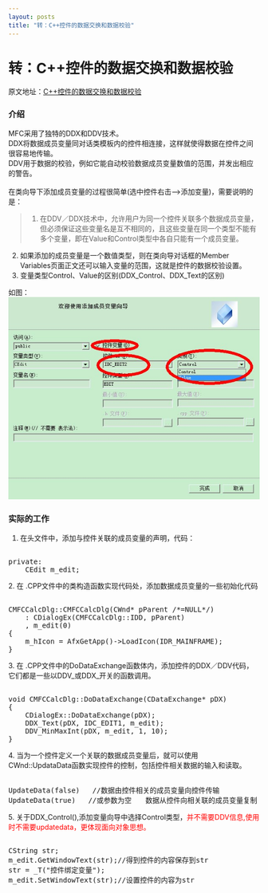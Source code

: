 ```yaml
---
layout: posts
title: "转：C++控件的数据交换和数据校验"
---
```


# 转：C++控件的数据交换和数据校验
原文地址：[C++控件的数据交换和数据校验](http://www.cnblogs.com/sopper/archive/2008/05/26/1207353.html)
### 介绍
MFC采用了独特的DDX和DDV技术。<br>
DDX将数据成员变量同对话类模板内的控件相连接，这样就使得数据在控件之间很容易地传输。<br>
DDV用于数据的校验，例如它能自动校验数据成员变量数值的范围，并发出相应的警告。<br><br>
在类向导下添加成员变量的过程很简单(选中控件右击-->添加变量)，需要说明的是：

>1. 在DDV／DDX技术中，允许用户为同一个控件关联多个数据成员变量，但必须保证这些变量名是互不相同的，且这些变量在同一个类型不能有多个变量，即在Value和Control类型中各自只能有一个成员变量。
2. 如果添加的成员变量是一个数值类型，则在类向导对话框的Member　Variables页面正文还可以输入变量的范围，这就是控件的数据校验设置。
3. 变量类型Control、Value的区别(DDX_Control、DDX_Text的区别)

如图：<br>
![向导](/images/DDXDDV/向导.jpg)<br>

### 实际的工作

1. 在头文件中，添加与控件关联的成员变量的声明，代码：
<xmp class="prettyprint linenums">
private:
    CEdit m_edit;
</xmp>
2.  在 .CPP文件中的类构造函数实现代码处，添加数据成员变量的一些初始化代码
<xmp class="prettyprint linenums">
CMFCCalcDlg::CMFCCalcDlg(CWnd* pParent /*=NULL*/)
    : CDialogEx(CMFCCalcDlg::IDD, pParent)
	, m_edit(0)
{
	m_hIcon = AfxGetApp()->LoadIcon(IDR_MAINFRAME);
}
</xmp>
3. 在 .CPP文件中的DoDataExchange函数体内，添加控件的DDX／DDV代码，它们都是一些以DDV_或DDX_开关的函数调用。
<xmp class="prettyprint linenums">
void CMFCCalcDlg::DoDataExchange(CDataExchange* pDX)
{
    CDialogEx::DoDataExchange(pDX);
	DDX_Text(pDX, IDC_EDIT1, m_edit);
	DDV_MinMaxInt(pDX, m_edit, 1, 10);
}
</xmp>
4. 当为一个控件定义一个关联的数据成员变量后，就可以使用CWnd::UpdataData函数实现控件的控制，包括控件相关数据的输入和读取。
<xmp class="prettyprint linenums">
UpdateData(false)   //数据由控件相关的成员变量向控件传输
UpdateData(true)   //或参数为空　　数据从控件向相关联的成员变量复制
</xmp>
5. 关于DDX_Control(),添加变量向导中选择Control类型，<font color="red">并不需要DDV信息,使用时不需要updatedata，更体现面向对象思想。</font>
<xmp class="prettyprint linenums">
CString str;
m_edit.GetWindowText(str);//得到控件的内容保存到str
str = _T("控件绑定变量");
m_edit.SetWindowText(str);//设置控件的内容为str
</xmp>